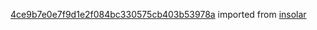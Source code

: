 [4ce9b7e0e7f9d1e2f084bc330575cb403b53978a](https://github.com/insolar/insolar/commit/4ce9b7e0e7f9d1e2f084bc330575cb403b53978a) imported from [insolar](https://github.com/insolar/insolar)
